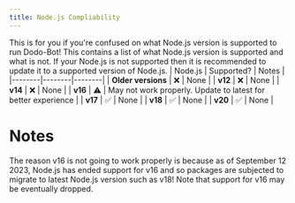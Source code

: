 ```yaml
---
title: Node.js Compliability
---
```


This is for you if you're confused on what Node.js version is supported to run Dodo-Bot! This contains a list of what Node.js version is supported and what is not. If your Node.js is not supported then it is recommended to update it to a supported version of Node.js.
| Node.js | Supported? | Notes |
|--------|--------|--------|
| **Older versions** | ❌ | None |
| **v12** | ❌ | None |
| **v14** | ❌ | None |
| **v16** | ⚠  | May not work properly. Update to latest for better experience |
| **v17** | ✅ | None |
| **v18** | ✅ | None | 
| **v20** | ✅ | None |

# Notes
The reason v16 is not going to work properly is because as of September 12 2023, Node.js has ended support for v16 and so packages are subjected to migrate to latest Node.js version such as v18! Note that support for v16 may be eventually dropped.